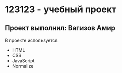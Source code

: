 # 123123 - учебный проект
## Проект выполнил: Вагизов Амир

В проекте используется:
- HTML
- CSS
- JavaScript
- Normalize
